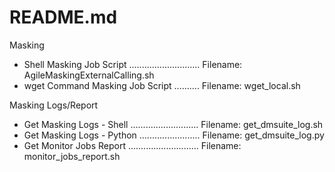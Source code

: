 # README.md



Masking 
- Shell Masking Job Script ............................ Filename: AgileMaskingExternalCalling.sh
- wget Command Masking Job Script .......... Filename: wget_local.sh

Masking Logs/Report
- Get Masking Logs - Shell ........................... Filename: get_dmsuite_log.sh
- Get Masking Logs - Python ........................ Filename: get_dmsuite_log.py
- Get Monitor Jobs Report ............................ Filename: monitor_jobs_report.sh
	
